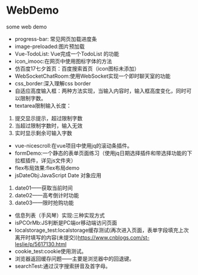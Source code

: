 # WebDemo
some web demo
- progress-bar: 常见网页加载进度条
- image-preloaded:图片预加载
- Vue-TodoList: Vue完成一个TodoList 的功能
- icon_imooc:在网页中使用图标字体的方法
- 仿百度17七夕首页：百度搜索首页（icon图标未添加）
- WebSocketChatRoom:使用WebSocket实现一个即时聊天室的功能
- css_border:深入理解css border
- 自适应高度输入框：两种方法实现，当输入内容时，输入框高度变化，同时可以限制字数。
- textarea限制输入长度：
 1. 提交显示提示，超过限制字数
 2. 当超过限制字数时，输入无效
 3. 实时显示剩余可输入字数
- vue-nicescroll:在vue项目中使用jq的滚动条插件。
- formDemo:一个静态的表单页面练习（使用jq日期选择插件和带选择功能的下拉框插件，详见js文件夹）
- flex布局效果:flex布局demo
- jsDateObj:JavaScript Date 对象应用
1. date01——获取当前时间
2. date02——高考倒计时功能
3. date03——限时抢购功能
- 信息列表（手风琴）实现:三种实现方式
- isPCOrMb:JS判断是PC端or移动端访问页面
- localstorage_test:localstorage缓存测试(再次进入页面，表单字段填充上次离开时填写的内容(未提交))https://www.cnblogs.com/st-leslie/p/5617130.html
- cookie_test:cookie使用测试。
- 浏览器返回缓存问题——主要是浏览器中的回退键。
- searchTest:通过汉字搜索拼音及首字母。
